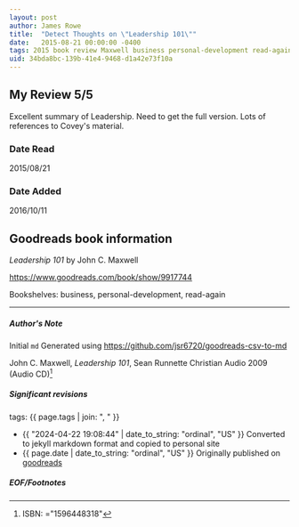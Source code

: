 ```yaml
---
layout: post
author: James Rowe
title:  "Detect Thoughts on \"Leadership 101\""
date:   2015-08-21 00:00:00 -0400
tags: 2015 book review Maxwell business personal-development read-again
uid: 34bda8bc-139b-41e4-9468-d1a42e73f10a
---
```


<!-- highly dependent on how you personally use jekyll templates, and how you want this to show up -->
<!-- escape any jekyll keys with double brackets -->

## My Review 5/5

Excellent summary of Leadership. Need to get the full version. Lots of references to Covey's material.

### Date Read
2015/08/21

### Date Added
2016/10/11

## Goodreads book information

*Leadership 101* by John C. Maxwell

https://www.goodreads.com/book/show/9917744

Bookshelves: business, personal-development, read-again

---

##### Author's Note

Initial `md` Generated using https://github.com/jsr6720/goodreads-csv-to-md

John C. Maxwell, *Leadership 101*, Sean Runnette Christian Audio 2009 (Audio CD)[^1]

##### Significant revisions

tags: {{ page.tags | join: ", " }} <!-- todo move this somewhere -->

- {{ "2024-04-22 19:08:44" | date_to_string: "ordinal", "US" }} Converted to jekyll markdown format and copied to personal site
- {{ page.date | date_to_string: "ordinal", "US" }} Originally published on [goodreads](https://www.goodreads.com)

##### EOF/Footnotes

[^1]: ISBN: ="1596448318"